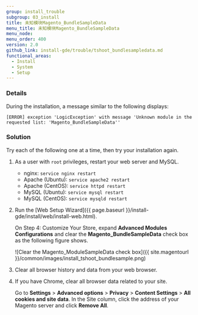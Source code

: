 ```yaml
---
group: install_trouble
subgroup: 03_install
title: 未知模块Magento_BundleSampleData
menu_title: 未知模块Magento_BundleSampleData
menu_node:
menu_order: 400
version: 2.0
github_link: install-gde/trouble/tshoot_bundlesampledata.md
functional_areas:
  - Install
  - System
  - Setup
---
```


### Details

During the installation, a  message similar to the following displays: 

	[ERROR] exception 'LogicException' with message 'Unknown module in the requested list: 'Magento_BundleSampleData'' 

### Solution
Try each of the following one at a time, then try your installation again.

1.	As a user with `root` privileges, restart your web server and MySQL.

	*	nginx: `service nginx restart`
	*	Apache (Ubuntu): `service apache2 restart`
	*	Apache (CentOS): `service httpd restart`
	*	MySQL (Ubuntu): `service mysql restart`
	*	MySQL (CentOS): `service mysqld restart`
2.	Run the [Web Setup Wizard]({{ page.baseurl }}/install-gde/install/web/install-web.html).

	On Step 4: Customize Your Store, expand **Advanced Modules Configurations** and clear the **Magento_BundleSampleData** check box as the following figure shows.

	![Clear the Magento_ModuleSampleData check box]({{ site.magentourl }}/common/images/install_tshoot_bundlesample.png)
3.	Clear all browser history and data from your web browser.
4.	If you have Chrome, clear all browser data related to your site.

	Go to **Settings** > **Advanced options** > **Privacy** > **Content Settings** > **All cookies and site data**. In the Site column, click the address of your Magento server and click **Remove All**.